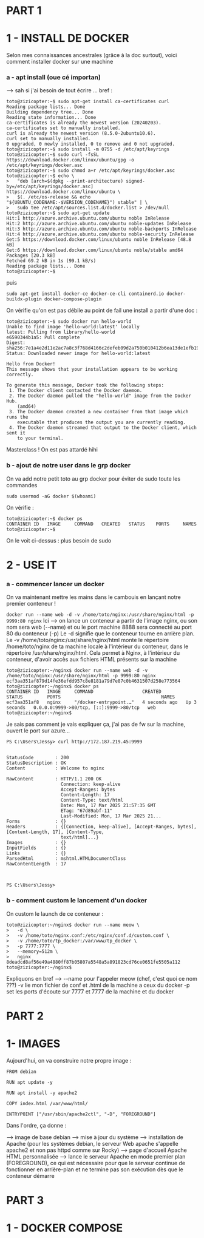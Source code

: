 # PART 1
# 1 - INSTALL DE DOCKER

Selon mes connaissances ancestrales (grâce à la doc surtout), voici comment installer docker sur une machine

### a - apt install (oue cé importan)

--> sah si j'ai besoin de tout écrire ... bref :

```
toto@zizicopter:~$ sudo apt-get install ca-certificates curl
Reading package lists... Done
Building dependency tree... Done
Reading state information... Done
ca-certificates is already the newest version (20240203).
ca-certificates set to manually installed.
curl is already the newest version (8.5.0-2ubuntu10.6).
curl set to manually installed.
0 upgraded, 0 newly installed, 0 to remove and 0 not upgraded.
toto@zizicopter:~$ sudo install -m 0755 -d /etc/apt/keyrings
toto@zizicopter:~$ sudo curl -fsSL https://download.docker.com/linux/ubuntu/gpg -o /etc/apt/keyrings/docker.asc
toto@zizicopter:~$ sudo chmod a+r /etc/apt/keyrings/docker.asc
toto@zizicopter:~$ echo \
>   "deb [arch=$(dpkg --print-architecture) signed-by=/etc/apt/keyrings/docker.asc] https://download.docker.com/linux/ubuntu \
>   $(. /etc/os-release && echo "${UBUNTU_CODENAME:-$VERSION_CODENAME}") stable" | \
>   sudo tee /etc/apt/sources.list.d/docker.list > /dev/null
toto@zizicopter:~$ sudo apt-get update
Hit:1 http://azure.archive.ubuntu.com/ubuntu noble InRelease
Hit:2 http://azure.archive.ubuntu.com/ubuntu noble-updates InRelease
Hit:3 http://azure.archive.ubuntu.com/ubuntu noble-backports InRelease
Hit:4 http://azure.archive.ubuntu.com/ubuntu noble-security InRelease
Get:5 https://download.docker.com/linux/ubuntu noble InRelease [48.8 kB]
Get:6 https://download.docker.com/linux/ubuntu noble/stable amd64 Packages [20.3 kB]
Fetched 69.2 kB in 1s (99.1 kB/s)
Reading package lists... Done
toto@zizicopter:~$
```
puis 

```
sudo apt-get install docker-ce docker-ce-cli containerd.io docker-buildx-plugin docker-compose-plugin
```
On vérifie qu'on est pas débile au point de fail une install a partir d'une doc : 

```
toto@zizicopter:~$ sudo docker run hello-world
Unable to find image 'hello-world:latest' locally
latest: Pulling from library/hello-world
e6590344b1a5: Pull complete
Digest: sha256:7e1a4e2d11e2ac7a8c3f768d4166c2defeb09d2a750b010412b6ea13de1efb19
Status: Downloaded newer image for hello-world:latest

Hello from Docker!
This message shows that your installation appears to be working correctly.

To generate this message, Docker took the following steps:
 1. The Docker client contacted the Docker daemon.
 2. The Docker daemon pulled the "hello-world" image from the Docker Hub.
    (amd64)
 3. The Docker daemon created a new container from that image which runs the
    executable that produces the output you are currently reading.
 4. The Docker daemon streamed that output to the Docker client, which sent it
    to your terminal.
```

Masterclass ! On est pas attardé hihi


### b - ajout de notre user dans le grp docker

On va add notre petit toto au grp docker pour éviter de sudo toute les commandes

```
sudo usermod -aG docker $(whoami)
```

On vérifie : 

```
toto@zizicopter:~$ docker ps
CONTAINER ID   IMAGE     COMMAND   CREATED   STATUS    PORTS     NAMES
toto@zizicopter:~$
```
On le voit ci-dessus : plus besoin de sudo

# 2 - USE IT 
### a - commencer lancer un docker
On va maintenant mettre les mains dans le cambouis en lançant notre premier conteneur !

```docker run --name web -d -v /home/toto/nginx:/usr/share/nginx/html -p 9999:80 nginx```
Ici --> on lance un conteneur a partir de l'image nginx, ou son nom sera web (--name) et ou le port machine 8888 sera connecté au port 80 du conteneur (-p)
        Le -d signifie que le conteneur tourne en arrière plan. Le -v /home/toto/nginx:/usr/share/nginx/html monte le répertoire /home/toto/nginx de ta machine locale à l'intérieur du conteneur, dans le répertoire /usr/share/nginx/html. Cela permet à Nginx, à l'intérieur du conteneur, d'avoir accès aux fichiers HTML présents sur la machine

```
toto@zizicopter:~/nginx$ docker run --name web -d -v /home/toto/nginx:/usr/share/nginx/html -p 9999:80 nginx
ecf3aa351af879d14fe36efdd957c8e8181a79d7e87c0b4631507d258e773564
toto@zizicopter:~/nginx$ docker ps
CONTAINER ID   IMAGE     COMMAND                  CREATED         STATUS         PORTS                                     NAMES
ecf3aa351af8   nginx     "/docker-entrypoint.…"   4 seconds ago   Up 3 seconds   0.0.0.0:9999->80/tcp, [::]:9999->80/tcp   web
toto@zizicopter:~/nginx$
```

Je sais pas comment je vais expliquer ça, j'ai pas de fw sur la machine, ouvert le port sur azure...

```
PS C:\Users\Jessy> curl http://172.187.219.45:9999


StatusCode        : 200
StatusDescription : OK
Content           : Welcome to nginx

RawContent        : HTTP/1.1 200 OK
                    Connection: keep-alive
                    Accept-Ranges: bytes
                    Content-Length: 17
                    Content-Type: text/html
                    Date: Mon, 17 Mar 2025 21:57:35 GMT
                    ETag: "67d89abf-11"
                    Last-Modified: Mon, 17 Mar 2025 21...
Forms             : {}
Headers           : {[Connection, keep-alive], [Accept-Ranges, bytes], [Content-Length, 17], [Content-Type,
                    text/html]...}
Images            : {}
InputFields       : {}
Links             : {}
ParsedHtml        : mshtml.HTMLDocumentClass
RawContentLength  : 17



PS C:\Users\Jessy>
```
### b - comment custom le lancement d'un docker 
On custom le launch de ce conteneur : 

```
toto@zizicopter:~/nginx$ docker run --name meow \
>   -d \
>   -v /home/toto/nginx.conf:/etc/nginx/conf.d/custom.conf \
>   -v /home/toto/tp_docker:/var/www/tp_docker \
>   -p 7777:7777 \
>   --memory=512m \
>   nginx
8deadcd8af56e49a4880ff87b05807a5548a5a891823cd76ce0651fe5505a112
toto@zizicopter:~/nginx$
```
Expliquons en bref --> --name pour l'appeler meow (chef, c'est quoi ce nom ???) 
                        -v lie mon fichier de conf et .html de la machine a ceux du docker
                        -p set les ports d'écoute sur 7777 et 7777 de la machine et du docker

# PART 2

# 1- IMAGES 

Aujourd'hui, on va construire notre propre image :

```
FROM debian

RUN apt update -y

RUN apt install -y apache2

COPY index.html /var/www/html/

ENTRYPOINT ["/usr/sbin/apache2ctl", "-D", "FOREGROUND"]
```
Dans l'ordre, ça donne :

--> image de base debian
--> mise à jour du système
--> installation de Apache (pour les systèmes debian, le serveur Web apache s'appelle apache2 et non pas httpd comme sur Rocky)
--> page d'accueil Apache HTML personnalisée
--> lance le serveur Apache en mode premier plan (FOREGROUND), ce qui est nécessaire pour que le serveur continue de fonctionner en arrière-plan et ne termine pas son exécution dès que le conteneur démarre

# PART 3 

# 1 - DOCKER COMPOSE